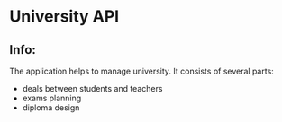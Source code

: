 # University API

## Info:

The application helps to manage university. It consists of several parts:

* deals between students and teachers
* exams planning
* diploma design
